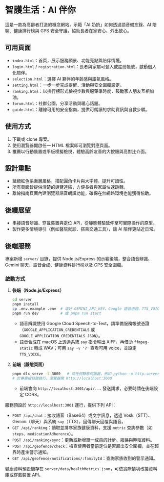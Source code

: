 # 智護生活：AI 伴你

這是一款為高齡者打造的概念網站，示範「AI 奶奶」如何透過語音備忘錄、AI 陪聊、健康排行榜與 GPS 安全守護，協助長者在家安心、外出放心。

## 可用頁面

- `index.html`：首頁，展示服務願景、功能亮點與陪伴情境。
- `login.html` / `registration.html`：長者與家屬可登入或註冊帳號，啟動個人化陪伴。
- `selection.html`：選擇 AI 夥伴的年齡感與語氣風格。
- `setting.html`：一步一步完成提醒、活動與安全圍欄設定。
- `ranking.html`：以排行榜形式檢視步數與服藥準時度，鼓勵家人朋友互相加油。
- `forum.html`：社群公園，分享活動與暖心話題。
- `guide.html`：離線可用的安全指南，提供可朗讀的求助資訊與自救步驟。

## 使用方式

1. 下載或 clone 專案。
2. 使用瀏覽器開啟任一 HTML 檔案即可瀏覽對應頁面。
3. 推薦以行動裝置或平板模擬檢視，體驗高齡友善的大按鈕與高對比介面。

## 設計重點

- 延續紅色系漸層風格，搭配圓角卡片與大字體，提升可讀性。
- 所有頁面皆提供清楚的導覽連結，方便長者與家屬快速跳轉。
- 離線指南頁面內建瀏覽器語音朗讀功能，確保在無網路環境也能獲得協助。

## 後續展望

- 串接語音辨識、穿戴裝置與定位 API，從靜態體驗延伸至可實際操作的原型。
- 製作更多情境導引（例如醫院就診、搭乘交通工具），讓 AI 陪伴更貼近日常。



## 後端服務

專案新增 `server/` 目錄，提供 Node.js/Express 的示範後端，整合語音辨識、Gemini 聊天、語音合成、健康資料排行榜以及 GPS 安全圍欄。

### 啟動方式

1. **後端（Node.js/Express）**
   ```bash
   cd server
   pnpm install
   cp .env.example .env  # 填好 GEMINI_API_KEY、Google 語音憑證、TTS_VOICE 等變數
   pnpm run dev          # 或 pnpm run start
   ```
   - 語音辨識使用 Google Cloud Speech-to-Text，請準備服務帳號憑證（`GOOGLE_APPLICATION_CREDENTIALS` 或 `GOOGLE_APPLICATION_CREDENTIALS_JSON`）。
   - 語音合成在 macOS 上透過系統 `say` 指令輸出 AIFF，再借助 `ffmpeg-static` 轉成 WAV；可用 `say -v '?'` 查看可用 voice，並設定 `TTS_VOICE`。

2. **前端（靜態頁面）**
   ```bash
   pnpm dlx serve -l 3000   # 或任何靜態伺服器，例如 python -m http.server 3000
   # 於專案根目錄執行，瀏覽器開 http://localhost:3000
   ```
   - 前端會向 `http://localhost:3001/api/...` 發送請求，必要時請在後端設定 CORS。

服務預設於 `http://localhost:3001` 運行，提供下列 API：

- `POST /api/chat`：接收語音（Base64）或文字訊息，透過 Vosk（STT）、Gemini（聊天）與系統 `say`（TTS），回傳聊天回覆與語音。
- `GET /api/ranking`：讀取並排序家族健康資料，支援 `metric` 查詢參數（如 `steps`、`medicationAdherence`）。
- `POST /api/ranking/sync`：更新或新增單一成員的計步、服藥與睡眠資料。
- `POST /api/geofence/check`：檢查使用者當前定位是否超出安全圍欄，並在超界時產生警示通知。
- `GET /api/geofence/notifications/:familyId`：查詢家族收到的警示通知。

健康資料預設儲存在 `server/data/healthMetrics.json`，可依實際情境改接資料庫或穿戴裝置 API。
